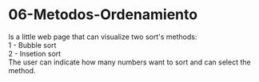 # 06-Metodos-Ordenamiento
Is a little web page that can visualize two sort's methods:  
1 - Bubble sort  
2 - Insetion sort   
The user can indicate how many numbers want to sort and can select the method. 
